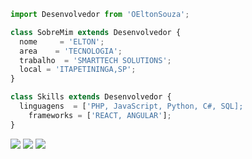 ```js
import Desenvolvedor from 'OEltonSouza';

class SobreMim extends Desenvolvedor {
  nome     = 'ELTON';
  area    = 'TECNOLOGIA';
  trabalho  = 'SMARTTECH SOLUTIONS';
  local = 'ITAPETININGA,SP';
}

class Skills extends Desenvolvedor {
  linguagens  = ['PHP, JavaScript, Python, C#, SQL];
    frameworks = ['REACT, ANGULAR'];
}
```

<div> 
  <a href="https://www.linkedin.com/in/eltonnsouzaa" ><img src="https://img.shields.io/badge/-LinkedIn-%230077B5?style=for-the-badge&logo=linkedin&logoColor=white" target="_blank"></a>   
  <a href="https://instagram.com/eltonnsouzaa" target="_blank"><img src="https://img.shields.io/badge/-Instagram-%23E4405F?style=for-the-badge&logo=instagram&logoColor=white" ></a>
   <a href = "mailto:tommyse41@gmail.com"><img src="https://img.shields.io/badge/-Gmail-%23333?style=for-the-badge&logo=gmail&logoColor=white" target="_blank"></a>


